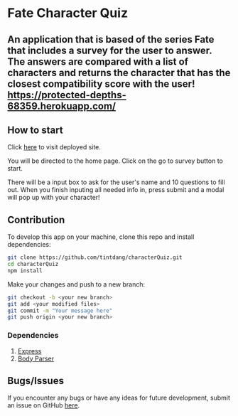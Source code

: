 # Fate Character Quiz

## An application that is based of the series Fate that includes a survey for the user to answer. The answers are compared with a list of characters and returns the character that has the closest compatibility score with the user! https://protected-depths-68359.herokuapp.com/

## How to start
Click [here](https://protected-depths-68359.herokuapp.com/) to visit deployed site.

You will be directed to the home page. Click on the go to survey button to start. 

There will be a input box to ask for the user's name and 10 questions to fill out. When you finish inputing all needed info in, press submit and a modal will pop up with your character!

## Contribution
To develop this app on your machine, clone this repo and install dependencies:
```bash
git clone https://github.com/tintdang/characterQuiz.git
cd characterQuiz
npm install
```
Make your changes and push to a new branch:
```bash
git checkout -b <your new branch>
git add <your modified files>
git commit -m "Your message here"
git push origin <your new branch>
```


### Dependencies
1. [Express](https://expressjs.com/)
2. [Body Parser](https://www.npmjs.com/package/body-parser)

## Bugs/Issues
If you encounter any bugs or have any ideas for future development, submit an issue on GitHub [here](https://github.com/tintdang/characterQuiz/issues).